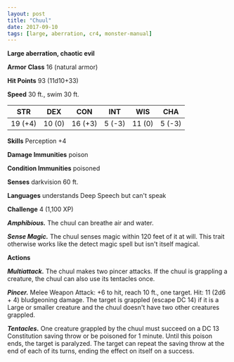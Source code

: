 ```yaml
---
layout: post
title: "Chuul"
date: 2017-09-10
tags: [large, aberration, cr4, monster-manual]
---
```


**Large aberration, chaotic evil**

**Armor Class** 16 (natural armor)

**Hit Points** 93 (11d10+33)

**Speed** 30 ft., swim 30 ft.

|   STR   |   DEX   |   CON   |   INT   |   WIS   |   CHA   |
|:-----:|:-----:|:-----:|:-----:|:-----:|:-----:|
| 19 (+4) | 10 (0) | 16 (+3) | 5 (-3) | 11 (0) | 5 (-3) |

**Skills** Perception +4

**Damage Immunities** poison

**Condition Immunities** poisoned

**Senses** darkvision 60 ft.

**Languages** understands Deep Speech but can't speak

**Challenge** 4 (1,100 XP)

***Amphibious.*** The chuul can breathe air and water.

***Sense Magic.*** The chuul senses magic within 120 feet of it at will. This trait otherwise works like the detect magic spell but isn't itself magical.

**Actions**

***Multiattack.*** The chuul makes two pincer attacks. If the chuul is grappling a creature, the chuul can also use its tentacles once.

***Pincer.*** Melee Weapon Attack: +6 to hit, reach 10 ft., one target. Hit: 11 (2d6 + 4) bludgeoning damage. The target is grappled (escape DC 14) if it is a Large or smaller creature and the chuul doesn't have two other creatures grappled.

***Tentacles.*** One creature grappled by the chuul must succeed on a DC 13 Constitution saving throw or be poisoned for 1 minute. Until this poison ends, the target is paralyzed. The target can repeat the saving throw at the end of each of its turns, ending the effect on itself on a success.

